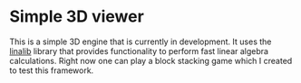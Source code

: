 # Simple 3D viewer

This is a simple 3D engine that is currently in development. It uses the [linalib](https://github.com/r-schl/linalib) library that provides functionality to perform fast linear algebra calculations. Right now one can play a block stacking game which I created to test this framework. 

